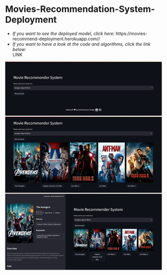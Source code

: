 # Movies-Recommendation-System-Deployment
<ul>
<li><i>If you want to see the deployed model, click here: </i>https://movies-recommend-deployment.herokuapp.com//</li>
<li><i>If you want to have a look at the code and algorithms, click the link below: </i></li>
LINK
</ul>
<img src=" https://github.com/harshit711/Movies-Recommendation-System-Deployment/blob/main/Readme%20files/website1.png" alt="website">
<img src=" https://github.com/harshit711/Movies-Recommendation-System-Deployment/blob/main/Readme%20files/website2.png" alt="website">
<img src="https://github.com/harshit711/Movies-Recommendation-System-Deployment/blob/main/Readme%20files/website3.png" alt="website">
